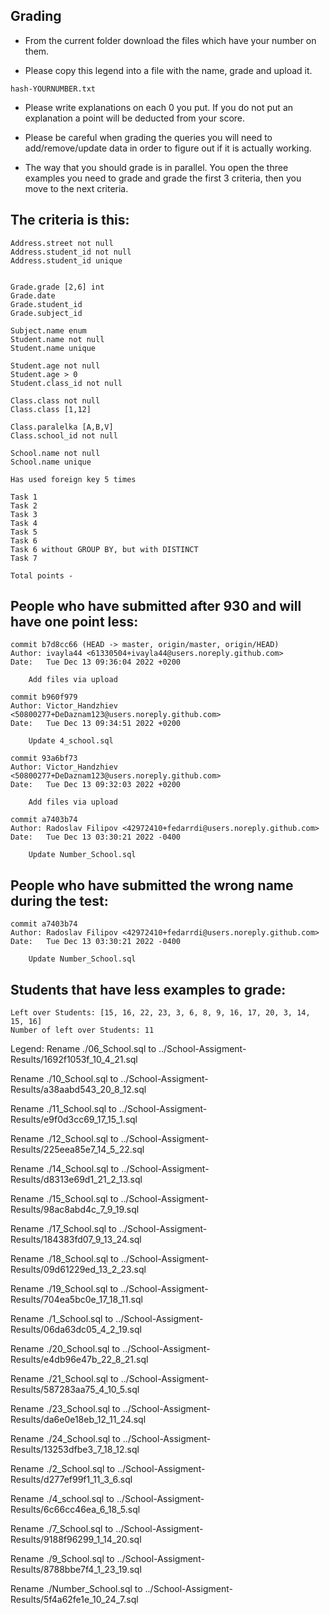 ## Grading
- From the current folder download the files which have your number on them.

- Please copy this legend into a file with the name, grade and upload it.

```
hash-YOURNUMBER.txt
```

- Please write explanations on each 0 you put. If you do not put an explanation a point will be deducted from your score.

- Please be careful when grading the queries you will need to add/remove/update data in order to figure out if it is actually working.

- The way that you should grade is in parallel. You open the three examples you need to grade and grade the first 3 criteria, then you move to the next criteria.

## The criteria is this:


```
Address.street not null
Address.student_id not null
Address.student_id unique


Grade.grade [2,6] int
Grade.date
Grade.student_id
Grade.subject_id

Subject.name enum
Student.name not null
Student.name unique

Student.age not null
Student.age > 0
Student.class_id not null

Class.class not null
Class.class [1,12]

Class.paralelka [A,B,V]
Class.school_id not null

School.name not null
School.name unique

Has used foreign key 5 times

Task 1
Task 2
Task 3
Task 4
Task 5
Task 6
Task 6 without GROUP BY, but with DISTINCT
Task 7

Total points -
```


## People who have submitted after 930 and will have one point less:
```
commit b7d8cc66 (HEAD -> master, origin/master, origin/HEAD)
Author: ivayla44 <61330504+ivayla44@users.noreply.github.com>
Date:   Tue Dec 13 09:36:04 2022 +0200

    Add files via upload

commit b960f979
Author: Victor_Handzhiev <50800277+DeDaznam123@users.noreply.github.com>
Date:   Tue Dec 13 09:34:51 2022 +0200

    Update 4_school.sql

commit 93a6bf73
Author: Victor_Handzhiev <50800277+DeDaznam123@users.noreply.github.com>
Date:   Tue Dec 13 09:32:03 2022 +0200

    Add files via upload

commit a7403b74
Author: Radoslav Filipov <42972410+fedarrdi@users.noreply.github.com>
Date:   Tue Dec 13 03:30:21 2022 -0400

    Update Number_School.sql
```

## People who have submitted the wrong name during the test:

```
commit a7403b74
Author: Radoslav Filipov <42972410+fedarrdi@users.noreply.github.com>
Date:   Tue Dec 13 03:30:21 2022 -0400

    Update Number_School.sql
```

## Students that have less examples to grade:
```
Left over Students: [15, 16, 22, 23, 3, 6, 8, 9, 16, 17, 20, 3, 14, 15, 16]
Number of left over Students: 11
```

Legend:
Rename ./06_School.sql to ../School-Assigment-Results/1692f1053f_10_4_21.sql

Rename ./10_School.sql to ../School-Assigment-Results/a38aabd543_20_8_12.sql

Rename ./11_School.sql to ../School-Assigment-Results/e9f0d3cc69_17_15_1.sql

Rename ./12_School.sql to ../School-Assigment-Results/225eea85e7_14_5_22.sql

Rename ./14_School.sql to ../School-Assigment-Results/d8313e69d1_21_2_13.sql

Rename ./15_School.sql to ../School-Assigment-Results/98ac8abd4c_7_9_19.sql

Rename ./17_School.sql to ../School-Assigment-Results/184383fd07_9_13_24.sql

Rename ./18_School.sql to ../School-Assigment-Results/09d61229ed_13_2_23.sql

Rename ./19_School.sql to ../School-Assigment-Results/704ea5bc0e_17_18_11.sql

Rename ./1_School.sql to ../School-Assigment-Results/06da63dc05_4_2_19.sql

Rename ./20_School.sql to ../School-Assigment-Results/e4db96e47b_22_8_21.sql

Rename ./21_School.sql to ../School-Assigment-Results/587283aa75_4_10_5.sql

Rename ./23_School.sql to ../School-Assigment-Results/da6e0e18eb_12_11_24.sql

Rename ./24_School.sql to ../School-Assigment-Results/13253dfbe3_7_18_12.sql

Rename ./2_School.sql to ../School-Assigment-Results/d277ef99f1_11_3_6.sql

Rename ./4_school.sql to ../School-Assigment-Results/6c66cc46ea_6_18_5.sql

Rename ./7_School.sql to ../School-Assigment-Results/9188f96299_1_14_20.sql

Rename ./9_School.sql to ../School-Assigment-Results/8788bbe7f4_1_23_19.sql

Rename ./Number_School.sql to ../School-Assigment-Results/5f4a62fe1e_10_24_7.sql
